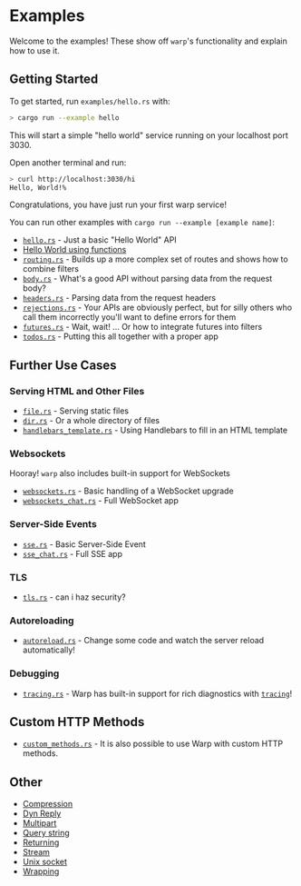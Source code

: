# Examples

Welcome to the examples! These show off `warp`'s functionality and explain how to use it.

## Getting Started

To get started, run `examples/hello.rs` with:

```bash
> cargo run --example hello
```

This will start a simple "hello world" service running on your localhost port 3030.

Open another terminal and run:

```bash
> curl http://localhost:3030/hi
Hello, World!%
```

Congratulations, you have just run your first warp service!

You can run other examples with `cargo run --example [example name]`:

- [`hello.rs`](./hello.md) - Just a basic "Hello World" API
- [Hello World using functions](./hello-using-function.md)
- [`routing.rs`](./routing.md) - Builds up a more complex set of routes and shows how to combine filters
- [`body.rs`](./body.bd) - What's a good API without parsing data from the request body?
- [`headers.rs`](./headers.md) - Parsing data from the request headers
- [`rejections.rs`](./rejections.md) - Your APIs are obviously perfect, but for silly others who call them incorrectly you'll want to define errors for them
- [`futures.rs`](./futures.md) - Wait, wait! ... Or how to integrate futures into filters
- [`todos.rs`](./todos.md) - Putting this all together with a proper app

## Further Use Cases

### Serving HTML and Other Files

- [`file.rs`](./file.md) - Serving static files
- [`dir.rs`](./dir.md) - Or a whole directory of files
- [`handlebars_template.rs`](./handlebars_template.md) - Using Handlebars to fill in an HTML template

### Websockets

Hooray! `warp` also includes built-in support for WebSockets

- [`websockets.rs`](./websockets.md) - Basic handling of a WebSocket upgrade
- [`websockets_chat.rs`](./websockets_chat.md) - Full WebSocket app

### Server-Side Events

- [`sse.rs`](./sse.md) - Basic Server-Side Event
- [`sse_chat.rs`](./sse_chat.md) - Full SSE app

### TLS

- [`tls.rs`](./tls.md) - can i haz security?

### Autoreloading

- [`autoreload.rs`](./autoreload.md) - Change some code and watch the server reload automatically!

### Debugging

- [`tracing.rs`](./tracing.md) - Warp has built-in support for rich diagnostics with [`tracing`](https://docs.rs/tracing)!

## Custom HTTP Methods

- [`custom_methods.rs`](./custom_methods.md) - It is also possible to use Warp with custom HTTP methods.

## Other

- [Compression](./compression.md)
- [Dyn Reply](./dyn-reply.md)
- [Multipart](./multipart.md)
- [Query string](./query-string.md)
- [Returning](./returning.md)
- [Stream](./stream.md)
- [Unix socket](./unix-socket.md)
- [Wrapping](./wrapping.md)

